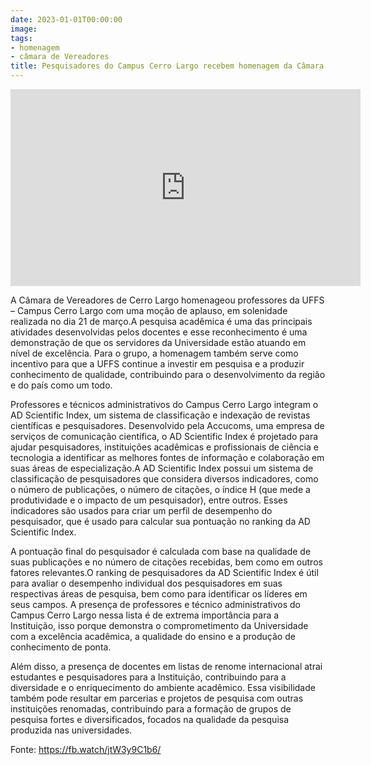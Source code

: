 ```yaml
---
date: 2023-01-01T00:00:00
image: 
tags:
- homenagem
- câmara de Vereadores
title: Pesquisadores do Campus Cerro Largo recebem homenagem da Câmara de Vereadores
---
```


<iframe width="560" height="315" src="https://fb.watch/jtW3y9C1b6/" frameborder="0" allowfullscreen></iframe>


A Câmara de Vereadores de Cerro Largo homenageou professores da UFFS – Campus Cerro Largo com uma moção de aplauso, em solenidade realizada no dia 21 de março.A pesquisa acadêmica é uma das principais atividades desenvolvidas pelos docentes e esse reconhecimento é uma demonstração de que os servidores da Universidade estão atuando em nível de excelência. Para o grupo, a homenagem também serve como incentivo para que a UFFS continue a investir em pesquisa e a produzir conhecimento de qualidade, contribuindo para o desenvolvimento da região e do país como um todo.

Professores e técnicos administrativos do Campus Cerro Largo integram o AD Scientific Index, um sistema de classificação e indexação de revistas científicas e pesquisadores. Desenvolvido pela Accucoms, uma empresa de serviços de comunicação científica, o AD Scientific Index é projetado para ajudar pesquisadores, instituições acadêmicas e profissionais de ciência e tecnologia a identificar as melhores fontes de informação e colaboração em suas áreas de especialização.A AD Scientific Index possui um sistema de classificação de pesquisadores que considera diversos indicadores, como o número de publicações, o número de citações, o índice H (que mede a produtividade e o impacto de um pesquisador), entre outros. Esses indicadores são usados para criar um perfil de desempenho do pesquisador, que é usado para calcular sua pontuação no ranking da AD Scientific Index.

A pontuação final do pesquisador é calculada com base na qualidade de suas publicações e no número de citações recebidas, bem como em outros fatores relevantes.O ranking de pesquisadores da AD Scientific Index é útil para avaliar o desempenho individual dos pesquisadores em suas respectivas áreas de pesquisa, bem como para identificar os líderes em seus campos. A presença de professores e técnico administrativos do Campus Cerro Largo nessa lista é de extrema importância para a Instituição, isso porque demonstra o comprometimento da Universidade com a excelência acadêmica, a qualidade do ensino e a produção de conhecimento de ponta.

Além disso, a presença de docentes em listas de renome internacional atrai estudantes e pesquisadores para a Instituição, contribuindo para a diversidade e o enriquecimento do ambiente acadêmico. Essa visibilidade também pode resultar em parcerias e projetos de pesquisa com outras instituições renomadas, contribuindo para a formação de grupos de pesquisa fortes e diversificados, focados na qualidade da pesquisa produzida nas universidades.

Fonte: <https://fb.watch/jtW3y9C1b6/>

